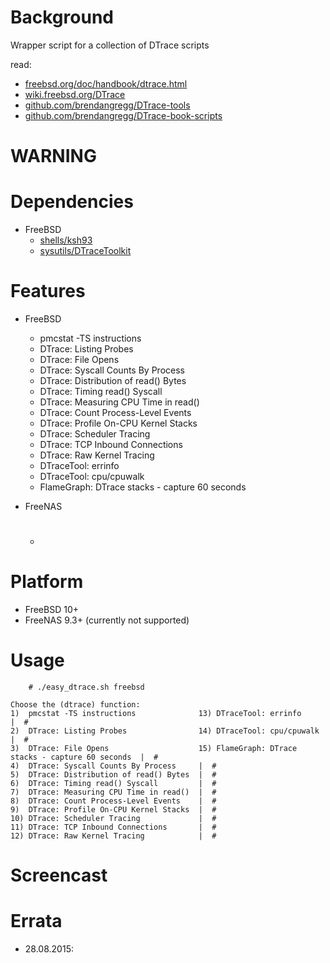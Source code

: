 
Background
==========
Wrapper script for a collection of DTrace scripts

read:
* [freebsd.org/doc/handbook/dtrace.html](https://www.freebsd.org/doc/handbook/dtrace.html)
* [wiki.freebsd.org/DTrace](https://wiki.freebsd.org/DTrace)
* [github.com/brendangregg/DTrace-tools](https://github.com/brendangregg/DTrace-tools)
* [github.com/brendangregg/DTrace-book-scripts](https://github.com/brendangregg/DTrace-book-scripts)

WARNING
=======

Dependencies
============
* FreeBSD
   * [shells/ksh93](https://www.freshports.org/shells/ksh93/)
   * [sysutils/DTraceToolkit](https://www.freshports.org/sysutils/DTraceToolkit/)

Features
========
* FreeBSD
  * pmcstat -TS instructions
  * DTrace: Listing Probes
  * DTrace: File Opens
  * DTrace: Syscall Counts By Process
  * DTrace: Distribution of read() Bytes
  * DTrace: Timing read() Syscall
  * DTrace: Measuring CPU Time in read()
  * DTrace: Count Process-Level Events
  * DTrace: Profile On-CPU Kernel Stacks
  * DTrace: Scheduler Tracing
  * DTrace: TCP Inbound Connections
  * DTrace: Raw Kernel Tracing
  * DTraceTool: errinfo
  * DTraceTool: cpu/cpuwalk
  * FlameGraph: DTrace stacks - capture 60 seconds

* FreeNAS
  * #

Platform
========
* FreeBSD 10+
* FreeNAS 9.3+ (currently not supported)

Usage
=====
```
    # ./easy_dtrace.sh freebsd

Choose the (dtrace) function:
1)  pmcstat -TS instructions              13) DTraceTool: errinfo                             |  #
2)  DTrace: Listing Probes                14) DTraceTool: cpu/cpuwalk                         |  #
3)  DTrace: File Opens                    15) FlameGraph: DTrace stacks - capture 60 seconds  |  #
4)  DTrace: Syscall Counts By Process     |  #
5)  DTrace: Distribution of read() Bytes  |  #
6)  DTrace: Timing read() Syscall         |  #
7)  DTrace: Measuring CPU Time in read()  |  #
8)  DTrace: Count Process-Level Events    |  #
9)  DTrace: Profile On-CPU Kernel Stacks  |  #
10) DTrace: Scheduler Tracing             |  #
11) DTrace: TCP Inbound Connections       |  #
12) DTrace: Raw Kernel Tracing            |  #

```

Screencast
==========

Errata
======
* 28.08.2015:

